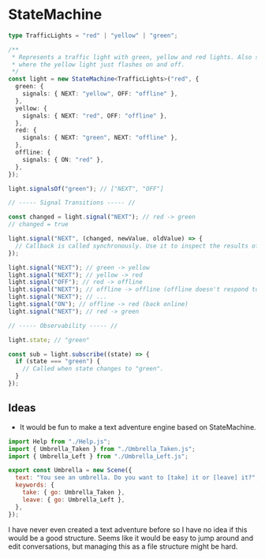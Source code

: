 # StateMachine

```ts
type TrafficLights = "red" | "yellow" | "green";

/**
 * Represents a traffic light with green, yellow and red lights. Also supports an "offline" mode
 * where the yellow light just flashes on and off.
 */
const light = new StateMachine<TrafficLights>("red", {
  green: {
    signals: { NEXT: "yellow", OFF: "offline" },
  },
  yellow: {
    signals: { NEXT: "red", OFF: "offline" },
  },
  red: {
    signals: { NEXT: "green", NEXT: "offline" },
  },
  offline: {
    signals: { ON: "red" },
  },
});

light.signalsOf("green"); // ["NEXT", "OFF"]

// ----- Signal Transitions ----- //

const changed = light.signal("NEXT"); // red -> green
// changed = true

light.signal("NEXT", (changed, newValue, oldValue) => {
  // Callback is called synchronously. Use it to inspect the results of the signal.
});

light.signal("NEXT"); // green -> yellow
light.signal("NEXT"); // yellow -> red
light.signal("OFF"); // red -> offline
light.signal("NEXT"); // offline -> offline (offline doesn't respond to this signal)
light.signal("NEXT"); // ...
light.signal("ON"); // offline -> red (back online)
light.signal("NEXT"); // red -> green

// ----- Observability ----- //

light.state; // "green"

const sub = light.subscribe((state) => {
  if (state === "green") {
    // Called when state changes to "green".
  }
});
```

## Ideas

- It would be fun to make a text adventure engine based on StateMachine.

```js
import Help from "./Help.js";
import { Umbrella_Taken } from "./Umbrella_Taken.js";
import { Umbrella_Left } from "./Umbrella_Left.js";

export const Umbrella = new Scene({
  text: "You see an umbrella. Do you want to [take] it or [leave] it?",
  keywords: {
    take: { go: Umbrella_Taken },
    leave: { go: Umbrella_Left },
  },
});
```

I have never even created a text adventure before so I have no idea if this would be a good structure. Seems like it would be easy to jump around and edit conversations, but managing this as a file structure might be hard.
